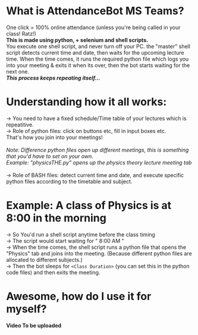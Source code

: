 # What is AttendanceBot MS Teams?
One click = 100% online attendance (unless you're being called in your class! Ratz!) <br>
<b>This is made using python, + selenium and shell scripts.</b>
<br>
You execute one shell script, and never turn off your PC. the "master" shell script detects current time and date, then waits for the upcoming lecture time.
When the time comes, it runs the required python file which logs you into your meeting & exits it when its over, then the bot starts waiting for the next one. <br>
<i><b>This process keeps repeating itself...</b></i>

# Understanding how it all works:

-> You need to have a fixed schedule/Time table of your lectures which is repeatitive.<br>
-> Role of python files: click on buttons etc, fill in input boxes etc.<br> That's how you join into your meetings!<br><br><i> Note: Difference python files open up different meetings, this is something that you'd have to set on your own.<br> Example: "physicsTHE.py" opens up the physics theory lecture meeting tab</i><br><br>
-> Role of BASH files: detect current time and date, and execute specific python files according to the timetable and subject.<br>


# Example: A class of Physics is at 8:00 in the morning

-> So You'd run a shell script anytime before the class timing <br>
-> The script would start waiting for  " 8:00  AM " <br>
-> When the time comes, the shell script runs a python file that opens the "Physics" tab and joins into the meeting. (Because different python files are allocated to different subjects.)<br>
-> Then the bot sleeps for ```<Class Duration>``` (you can set this in the python code files) and then exits the meeting.
  
  
 # Awesome, how do I use it for myself?
 **Video To be uploaded**
